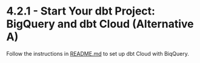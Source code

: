 # 4.2.1 - Start Your dbt Project: BigQuery and dbt Cloud (Alternative A)

Follow the instructions in [README.md](../README.md#alternative-a-using-bigquery--dbt-cloud) to set up dbt Cloud with BiqQuery.